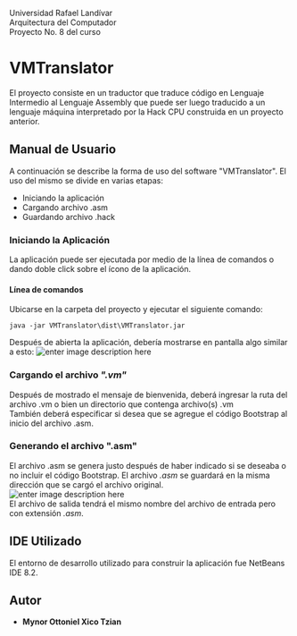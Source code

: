 


Universidad Rafael Landívar<br/>
Arquitectura del Computador<br/>
Proyecto No. 8 del curso<br/>

# VMTranslator
El proyecto consiste en un traductor que traduce código en Lenguaje Intermedio al Lenguaje Assembly que puede ser luego traducido a un lenguaje máquina interpretado por la Hack CPU construida en un proyecto anterior.
## Manual de Usuario

A continuación se describe la forma de uso del software "VMTranslator". El uso del mismo se divide en varias etapas:

 - Iniciando la aplicación
 - Cargando archivo .asm
 - Guardando archivo .hack

### Iniciando la Aplicación

La aplicación puede ser ejecutada por medio de la línea de comandos o dando doble click sobre el ícono de la aplicación.
#### Línea de comandos
Ubicarse en la carpeta del proyecto y ejecutar el siguiente comando:
```
java -jar VMTranslator\dist\VMTranslator.jar
```

Después de abierta la aplicación, debería mostrarse en pantalla algo similar a esto: ![enter image description here](https://lh3.googleusercontent.com/lcciO-jBlOyfL6GsEVsOEIGFJMGAarg5HTi3GQK-ZCU-7crgAFwqU4TanA5b1Vffs-67pTSb7dTl) <br>
### Cargando el archivo *".vm"*
Después de mostrado el mensaje de bienvenida, deberá ingresar la ruta del archivo .vm o bien un directorio que contenga archivo(s) .vm<br/>
También deberá especificar si desea que se agregue el código Bootstrap al inicio del archivo .asm.

### Generando el archivo ".asm"
El archivo .asm se genera justo después de haber indicado si se deseaba o no incluir el código Bootstrap. El archivo *.asm* se guardará en la misma dirección que se cargó el archivo original.  <br>
![enter image description here](https://lh3.googleusercontent.com/g7yH1RugCq2nhHhHCR2h2GpQ8olGwpiNaGLi7VdMbd5W9gBvdzM4p17jG-Xx369WW2qAAQS0NpfQ)
<br>
El archivo de salida tendrá el mismo nombre del archivo de entrada pero con extensión *.asm*.
## IDE Utilizado
El entorno de desarrollo utilizado para construir la aplicación fue NetBeans IDE 8.2.


## Autor

* **Mynor Ottoniel Xico Tzian**
